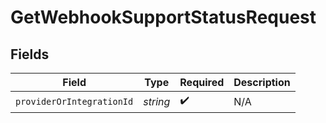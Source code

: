 # GetWebhookSupportStatusRequest


## Fields

| Field                     | Type                      | Required                  | Description               |
| ------------------------- | ------------------------- | ------------------------- | ------------------------- |
| `providerOrIntegrationId` | *string*                  | :heavy_check_mark:        | N/A                       |